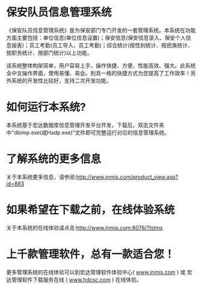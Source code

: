 # 保安队员信息管理系统

《保安队员信息管理系统》是为保安部门专门开发的一套管理系统。本系统在功能方面主要包括：单位信息(单位信息设置)；保安信息(保安信息录入、保安个人信息报表)；员工考勤(员工导入、员工考勤)；综合统计(按性别统计、按民族统计、按职务统计、按部门统计)以上功能。 

该系统整体构架简单，用户容易上手，操作快捷、方便，性能高效、强大。此系统全中文操作界面，使用易懂、易会。别具一格的快捷方式为您提高了工作效率！另外系统的开发性比较好，支持二次开发功能。

# 如何运行本系统?

本系统基于宏达数据库信息管理开发平台开发，下载后，双击文件夹中"dbimp.exe(或Hadp.exe)"文件即可完整运行对应的信息管理系统。

# 了解系统的更多信息

关于本系统更多信息，请参阅:http://www.inmis.com/product_view.asp?id=883

# 如果希望在下载之前，在线体验系统

关于本系统的在线体验请点击:http://www.inmis.com:8076/?Istms

# 上千款管理软件，总有一款适合您！

更多管理系统的在线体验可以到宏达管理软件体验中心( www.inmis.com ) 或 宏达管理软件下载服务在线 ( www.hdcsc.com ) 在线体验。


